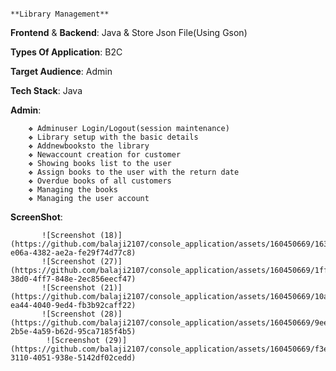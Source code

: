 
                                                                          **Library Management**

 **Frontend** & **Backend**: Java & Store Json File(Using Gson)

 **Types Of Application**: B2C
 
 **Target Audience**: Admin
 
 **Tech Stack**: Java

 **Admin**:
 
 
      	❖ Adminuser Login/Logout(session maintenance)
      	❖ Library setup with the basic details
      	❖ Addnewbooksto the library
      	❖ Newaccount creation for customer
      	❖ Showing books list to the user
      	❖ Assign books to the user with the return date
      	❖ Overdue books of all customers
        ❖ Managing the books
        ❖ Managing the user account

        
**ScreenShot**:
   

           ![Screenshot (18)](https://github.com/balaji2107/console_application/assets/160450669/1635708c-e06a-4382-ae2a-fe29f74d77c8)
           ![Screenshot (27)](https://github.com/balaji2107/console_application/assets/160450669/1ff17bb2-38d0-4ff7-848e-2ec856eecf47)
           ![Screenshot (21)](https://github.com/balaji2107/console_application/assets/160450669/10ad5a18-ea44-4040-9ed4-fb3b92caff22)
           ![Screenshot (28)](https://github.com/balaji2107/console_application/assets/160450669/9ee93cda-2b5e-4a59-b62d-95ca7185f4b5)
            ![Screenshot (29)](https://github.com/balaji2107/console_application/assets/160450669/f3eedb0c-3110-4051-938e-5142df02cedd)


